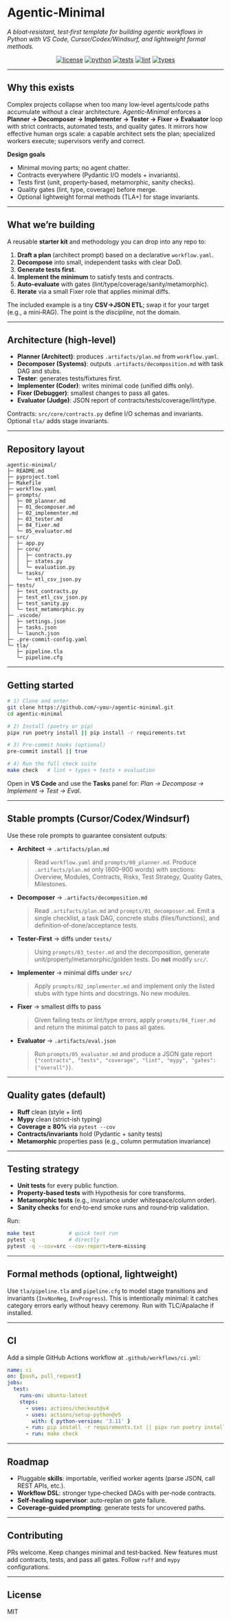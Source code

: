 # Agentic‑Minimal

*A bloat‑resistant, test‑first template for building agentic workflows in Python with VS Code, Cursor/Codex/Windsurf, and lightweight formal methods.*

<p align="center">
  <a href="#"><img alt="license" src="https://img.shields.io/badge/license-MIT-blue.svg"></a>
  <a href="#"><img alt="python" src="https://img.shields.io/badge/python-3.11%2B-3776AB"></a>
  <a href="#"><img alt="tests" src="https://img.shields.io/badge/tests-pytest%20%2B%20hypothesis-brightgreen"></a>
  <a href="#"><img alt="lint" src="https://img.shields.io/badge/lint-ruff-informational"></a>
  <a href="#"><img alt="types" src="https://img.shields.io/badge/types-mypy-inactive"></a>
</p>

---

## Why this exists
Complex projects collapse when too many low‑level agents/code paths accumulate without a clear architecture. *Agentic‑Minimal* enforces a **Planner → Decomposer → Implementer → Tester → Fixer → Evaluator** loop with strict contracts, automated tests, and quality gates. It mirrors how effective human orgs scale: a capable architect sets the plan; specialized workers execute; supervisors verify and correct.

**Design goals**
- Minimal moving parts; no agent chatter.
- Contracts everywhere (Pydantic I/O models + invariants).
- Tests first (unit, property‑based, metamorphic, sanity checks).
- Quality gates (lint, type, coverage) before merge.
- Optional lightweight formal methods (TLA+) for stage invariants.

---

## What we’re building
A reusable **starter kit** and methodology you can drop into any repo to:
1. **Draft a plan** (architect prompt) based on a declarative `workflow.yaml`.
2. **Decompose** into small, independent tasks with clear DoD.
3. **Generate tests first**.
4. **Implement the minimum** to satisfy tests and contracts.
5. **Auto‑evaluate** with gates (lint/type/coverage/sanity/metamorphic).
6. **Iterate** via a small Fixer role that applies minimal diffs.

The included example is a tiny **CSV→JSON ETL**; swap it for your target (e.g., a mini‑RAG). The point is the *discipline*, not the domain.

---

## Architecture (high‑level)
- **Planner (Architect)**: produces `.artifacts/plan.md` from `workflow.yaml`.
- **Decomposer (Systems)**: outputs `.artifacts/decomposition.md` with task DAG and stubs.
- **Tester**: generates tests/fixtures first.
- **Implementer (Coder)**: writes minimal code (unified diffs only).
- **Fixer (Debugger)**: smallest changes to pass all gates.
- **Evaluator (Judge)**: JSON report of contracts/tests/coverage/lint/type.

Contracts: `src/core/contracts.py` define I/O schemas and invariants. Optional `tla/` adds stage invariants.

---

## Repository layout
```
agentic-minimal/
├─ README.md
├─ pyproject.toml
├─ Makefile
├─ workflow.yaml
├─ prompts/
│  ├─ 00_planner.md
│  ├─ 01_decomposer.md
│  ├─ 02_implementer.md
│  ├─ 03_tester.md
│  ├─ 04_fixer.md
│  └─ 05_evaluator.md
├─ src/
│  ├─ app.py
│  ├─ core/
│  │  ├─ contracts.py
│  │  ├─ states.py
│  │  └─ evaluation.py
│  └─ tasks/
│     └─ etl_csv_json.py
├─ tests/
│  ├─ test_contracts.py
│  ├─ test_etl_csv_json.py
│  ├─ test_sanity.py
│  └─ test_metamorphic.py
├─ .vscode/
│  ├─ settings.json
│  ├─ tasks.json
│  └─ launch.json
├─ .pre-commit-config.yaml
└─ tla/
   ├─ pipeline.tla
   └─ pipeline.cfg
```

---

## Getting started
```bash
# 1) Clone and enter
git clone https://github.com/<you>/agentic-minimal.git
cd agentic-minimal

# 2) Install (poetry or pip)
pipx run poetry install || pip install -r requirements.txt

# 3) Pre-commit hooks (optional)
pre-commit install || true

# 4) Run the full check suite
make check   # lint + types + tests + evaluation
```

Open in **VS Code** and use the **Tasks** panel for: *Plan → Decompose → Implement → Test → Eval*.

---

## Stable prompts (Cursor/Codex/Windsurf)
Use these role prompts to guarantee consistent outputs:

- **Architect** → `.artifacts/plan.md`
  > Read `workflow.yaml` and `prompts/00_planner.md`. Produce `.artifacts/plan.md` only (600–900 words) with sections: Overview, Modules, Contracts, Risks, Test Strategy, Quality Gates, Milestones.

- **Decomposer** → `.artifacts/decomposition.md`
  > Read `.artifacts/plan.md` and `prompts/01_decomposer.md`. Emit a single checklist, a task DAG, concrete stubs (files/functions), and definition‑of‑done/acceptance tests.

- **Tester‑First** → diffs under `tests/`
  > Using `prompts/03_tester.md` and the decomposition, generate unit/property/metamorphic/golden tests. Do **not** modify `src/`.

- **Implementer** → minimal diffs under `src/`
  > Apply `prompts/02_implementer.md` and implement only the listed stubs with type hints and docstrings. No new modules.

- **Fixer** → smallest diffs to pass
  > Given failing tests or lint/type errors, apply `prompts/04_fixer.md` and return the minimal patch to pass all gates.

- **Evaluator** → `.artifacts/eval.json`
  > Run `prompts/05_evaluator.md` and produce a JSON gate report `{"contracts", "tests", "coverage", "lint", "mypy", "gates": {"overall"}}`.

---

## Quality gates (default)
- **Ruff** clean (style + lint)
- **Mypy** clean (strict-ish typing)
- **Coverage ≥ 80%** via `pytest --cov`
- **Contracts/invariants** hold (Pydantic + sanity tests)
- **Metamorphic** properties pass (e.g., column permutation invariance)

---

## Testing strategy
- **Unit tests** for every public function.
- **Property‑based tests** with Hypothesis for core transforms.
- **Metamorphic tests** (e.g., invariance under whitespace/column order).
- **Sanity checks** for end‑to‑end smoke runs and round‑trip validation.

Run:
```bash
make test           # quick test run
pytest -q           # directly
pytest -q --cov=src --cov-report=term-missing
```

---

## Formal methods (optional, lightweight)
Use `tla/pipeline.tla` and `pipeline.cfg` to model stage transitions and invariants (`InvNonNeg`, `InvProgress`). This is intentionally minimal: it catches category errors early without heavy ceremony. Run with TLC/Apalache if installed.

---

## CI
Add a simple GitHub Actions workflow at `.github/workflows/ci.yml`:
```yaml
name: ci
on: [push, pull_request]
jobs:
  test:
    runs-on: ubuntu-latest
    steps:
      - uses: actions/checkout@v4
      - uses: actions/setup-python@v5
        with: { python-version: '3.11' }
      - run: pip install -r requirements.txt || pipx run poetry install
      - run: make check
```

---

## Roadmap
- Pluggable **skills**: importable, verified worker agents (parse JSON, call REST APIs, etc.).
- **Workflow DSL**: stronger type‑checked DAGs with per‑node contracts.
- **Self‑healing supervisor**: auto‑replan on gate failure.
- **Coverage‑guided prompting**: generate tests for uncovered paths.

---

## Contributing
PRs welcome. Keep changes minimal and test‑backed. New features must add contracts, tests, and pass all gates. Follow `ruff` and `mypy` configurations.

---

## License
MIT
